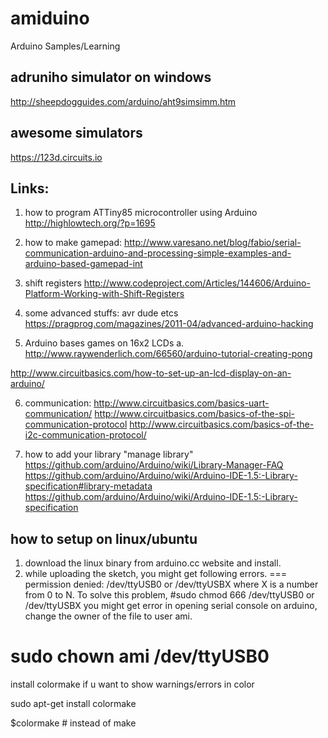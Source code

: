 # amiduino
Arduino Samples/Learning

adruniho simulator on windows
-------------------------------

http://sheepdogguides.com/arduino/aht9simsimm.htm

awesome simulators
------------------
https://123d.circuits.io

Links:
------

1. how to program ATTiny85 microcontroller using Arduino http://highlowtech.org/?p=1695

2. how to make gamepad: http://www.varesano.net/blog/fabio/serial-communication-arduino-and-processing-simple-examples-and-arduino-based-gamepad-int
3. shift registers
  http://www.codeproject.com/Articles/144606/Arduino-Platform-Working-with-Shift-Registers
4. some advanced stuffs: avr dude etcs
https://pragprog.com/magazines/2011-04/advanced-arduino-hacking
5. Arduino bases games on 16x2 LCDs
  a. http://www.raywenderlich.com/66560/arduino-tutorial-creating-pong

  http://www.circuitbasics.com/how-to-set-up-an-lcd-display-on-an-arduino/

6. communication:
http://www.circuitbasics.com/basics-uart-communication/
http://www.circuitbasics.com/basics-of-the-spi-communication-protocol
http://www.circuitbasics.com/basics-of-the-i2c-communication-protocol/

7. how to add your library "manage library"
  https://github.com/arduino/Arduino/wiki/Library-Manager-FAQ
  https://github.com/arduino/Arduino/wiki/Arduino-IDE-1.5:-Library-specification#library-metadata
  https://github.com/arduino/Arduino/wiki/Arduino-IDE-1.5:-Library-specification
  

how to setup on linux/ubuntu
-----------------------------
1. download the linux binary from arduino.cc website and install.
2. while uploading the sketch, you might get following errors.
  ===
  permission denied: /dev/ttyUSB0 or /dev/ttyUSBX where X is a number from
0 to N.
To solve this problem,
  #sudo chmod 666 /dev/ttyUSB0 or /dev/ttyUSBX
 you might get error in opening serial console on arduino, change
the owner of the file to user ami.
 #  sudo chown ami /dev/ttyUSB0


install colormake if u want to show warnings/errors in color

sudo apt-get install colormake

$colormake # instead of make


